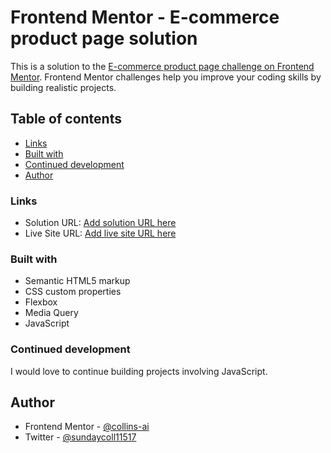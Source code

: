 # Frontend Mentor - E-commerce product page solution

This is a solution to the [E-commerce product page challenge on Frontend Mentor](https://www.frontendmentor.io/challenges/ecommerce-product-page-UPsZ9MJp6). Frontend Mentor challenges help you improve your coding skills by building realistic projects.

## Table of contents

- [Links](#links)
- [Built with](#built-with)
- [Continued development](#continued-development)
- [Author](#author)

### Links

- Solution URL: [Add solution URL here](https://github.com/collins-ai/E-commerce--page.git)
- Live Site URL: [Add live site URL here]( https://collins-ai.github.io/E-commerce--page/)

### Built with

- Semantic HTML5 markup
- CSS custom properties
- Flexbox
- Media Query
- JavaScript

### Continued development

I would love to continue building projects involving JavaScript.

## Author

- Frontend Mentor - [@collins-ai](https://www.frontendmentor.io/profile/collins-ai)
- Twitter - [@sundaycoll11517](https://www.twitter.com/sundaycoll11517)